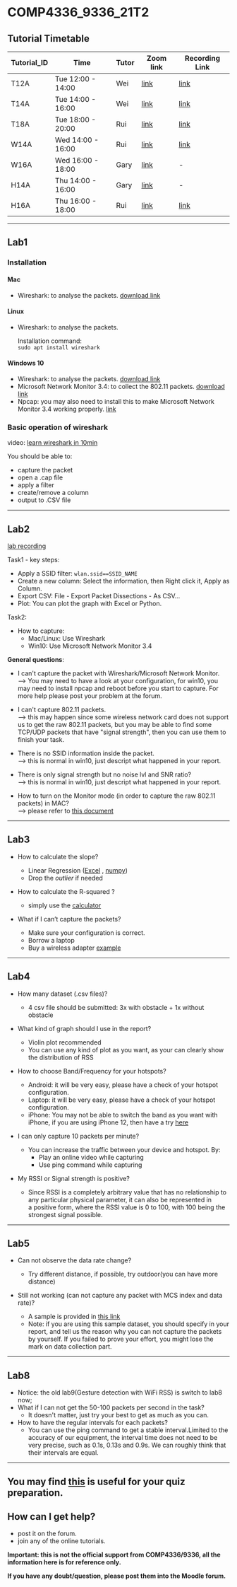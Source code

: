 # COMP4336_9336_21T2

## Tutorial Timetable
| Tutorial_ID	|Time|	Tutor|	Zoom link|	Recording Link|
|-------------|----|-------|-----------|---------------|
|T12A|	Tue 12:00 - 14:00|	Wei	  | [link](https://unsw.zoom.us/my/weisonglabs) |	[link](https://drive.google.com/drive/folders/1c66aiem3LrNVdekhe6oGm_eC_nn_DnAG)
|T14A|	Tue 14:00 - 16:00|	Wei	  | [link](https://unsw.zoom.us/my/weisonglabs)|	[link](https://drive.google.com/drive/folders/1c66aiem3LrNVdekhe6oGm_eC_nn_DnAG)
| T18A|	 Tue 18:00 - 20:00|	 Rui	|  [link](https://unsw.zoom.us/my/ruilabs)|	 [link](https://www.youtube.com/playlist?list=PL62Uy8LvT4FbRCpqOxxMzq5jzlehaX6E0)
| W14A|	 Wed 14:00 - 16:00|	 Rui	|  [link](https://unsw.zoom.us/my/ruilabs)|	 [link](https://www.youtube.com/playlist?list=PL62Uy8LvT4FazqYHua7-xroReksn1-q-H)
|W16A|	Wed 16:00 - 18:00|	Gary	| [link](https://unsw.zoom.us/j/4245058685)|	-
|H14A|	Thu 14:00 - 16:00|	Gary	| [link](https://unsw.zoom.us/j/4245058685)| - 
| H16A|	 Thu 16:00 - 18:00|	 Rui	|  [link](https://unsw.zoom.us/my/ruilabs)| 	 [link](https://www.youtube.com/playlist?list=PL62Uy8LvT4FbGloHuJf92plEATVT76GOX)

--------------------------------
## Lab1  
 ### Installation
  #### Mac
  - Wireshark: to analyse the packets. [download link](https://www.wireshark.org/download.html)
 #### Linux
  - Wireshark: to analyse the packets.   
   
       Installation command:  
       `sudo apt install wireshark`  
   
 #### Windows 10
  - Wireshark: to analyse the packets. [download link](https://www.wireshark.org/download.html)
  - Microsoft Network Monitor 3.4: to collect the 802.11 packets. [download link](https://www.microsoft.com/en-us/download/details.aspx?id=4865)
  - Npcap: you may also need to install this to make Microsoft Network Monitor 3.4 working properly. [link](https://nmap.org/npcap/)


 ### Basic operation of wireshark
   video: [learn wireshark in 10min](https://www.youtube.com/watch?v=lb1Dw0elw0Q)  

  You should be able to:  
  - capture the packet
  - open a .cap file
  - apply a filter
  - create/remove a column
  - output to .CSV file
--------------------------------  

## Lab2 
[lab recording](https://youtu.be/5gnzImIi8us)  

Task1 - key steps:
  - Apply a SSID filter:  `wlan.ssid==SSID_NAME`
  - Create a new column:  Select the information, then Right click it, Apply as Column.
  - Export CSV: File - Export Packet Dissections - As CSV...
  - Plot: You can plot the graph with Excel or Python.

Task2:
  - How to capture: 
    - Mac/Linux: Use Wireshark
    - Win10: Use Microsoft Network Monitor 3.4


**General questions**:
 - I can't capture the packet with Wireshark/Microsoft Network Monitor.  
         --> You may need to have a look at your configuration, for win10, you may need to install npcap and reboot before you start to capture. For more help please post your problem at the forum.
 - I can't capture 802.11 packets.  
         --> this may happen since some wireless network card does not support us to get the raw 802.11 packets, but you may be able to find some TCP/UDP packets that have "signal strength", then you can use them to finish your task.

    
 - There is no SSID information inside the packet.  
         --> this is normal in win10, just descript what happened in your report.
 - There is only signal strength but no noise lvl and SNR ratio?  
         --> this is normal in win10, just descript what happened in your report.
 
 - How to turn on the Monitor mode (in order to capture the raw 802.11 packets) in MAC?  
         --> please refer to [this document](https://github.com/lrlrlrlr/COMP4336_9336_21T2/blob/main/macOS%20'Monitor'%20issue.pdf)
--------------------------------  
 

## Lab3   

 - How to calculate the slope?
	- Linear Regression ([Excel](https://www.youtube.com/watch?v=L_a8Z0BVjyM&ab_channel=MonaSchraer) , [numpy](https://numpy.org/doc/stable/reference/generated/numpy.polyfit.html))  
	- Drop the *outlier* if needed	

 - How to calculate the R-squared ?  
	- simply use the [calculator](https://ncalculators.com/statistics/r-squared-calculator.htm)  

 - What if I can’t capture the packets? 
    - Make sure your configuration is correct.  
    - Borrow a laptop  
    - Buy a wireless adapter [example](https://www.kogan.com/au/buy/timetech-australia-usb-wifi-wireless-n-300m-adapter-wi-fi-dongle-high-signal-gain-80211ngb-6595190423749-39667288572101/?utm_source=google&utm_medium=product_listing_ads&gclid=CjwKCAjw_JuGBhBkEiwA1xmbRU3QRyBFBKzhLe1AGVTXb7eelCgkqiWQBI9rR2VRSKc4WjiDxRweXBoC_g8QAvD_BwE)

--------------------------------

## Lab4   

 - How many dataset (.csv files)?
 	- 4 csv file should be submitted:  3x with obstacle + 1x without obstacle
 	

 - What kind of graph should I use in the report?
 	- Violin plot recommended
 	- You can use any kind of plot as you want, as your can clearly show the distribution of RSS
 
 - How to choose Band/Frequency for your hotspots?
	- Android: it will be very easy, please have a check of your hotspot configuration.
	- Laptop: it will be very easy, please have a check of your hotspot configuration.
	- iPhone: You may not be able to switch the band as you want with iPhone, if you are using iPhone 12, then have a try [here](https://www.idownloadblog.com/2020/11/04/iphone-personal-hotspot-wi-fi-bands-tutorial/)


 - I can only capture 10 packets per minute?
  	- You can increase the traffic between your device and hotspot. By:
		 - Play an online video while capturing
	 	 - Use ping command while capturing

 - My RSSI or Signal strength is positive?
	 - Since RSSI is a completely arbitrary value that has no relationship to any particular physical parameter, it can also be represented in a positive form, where the RSSI value is 0 to 100, with 100 being the strongest signal possible.

--------------------------------

## Lab5  

 - Can not observe the data rate change?  
	 - Try different distance, if possible, try outdoor(you can have more distance)

 - Still not working (can not capture any packet with MCS index and data rate)?  
	 - A sample is provided in [this link](https://www.dropbox.com/s/2xssie4i8txh05e/Lab%205%20sample%20dataset.zip?dl=0) 
	 - Note: if you are using this sample dataset, you should specify in your report, and tell us the reason why you can not capture the packets by yourself. If you failed to prove your effort, you might lose the mark on data collection part.

--------------------------------

## Lab8
 -  Notice: the old lab9(Gesture detection with WiFi RSS) is switch to lab8 now;
 -  What if I can not get the 50-100 packets per second in the task?  
	 -  It doesn't matter, just try your best to get as much as you can.  
 -  How to have the regular intervals for each packets?  
 	-  You can use the ping command to get a stable interval.Limited to the accuracy of our equipment, the interval time does not need to be very precise, such as 0.1s, 0.13s and 0.9s. We can roughly think that their intervals are equal.



--------------------------------

## You may find [this](https://github.com/lrlrlrlr/COMP4336_9336_21T2/blob/main/Quiz_samples.pdf) is useful for your quiz preparation.

## How can I get help?  
 - post it on the forum.  
 - join any of the online tutorials.  

**Important: this is not the official support from COMP4336/9336, all the information here is for reference only.**  
 
**If you have any doubt/question, please post them into the Moodle forum.**
